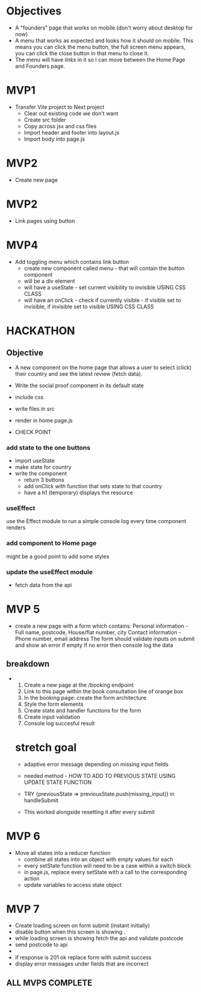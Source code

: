 # Objectives

- A "founders" page that works on mobile (don't worry about desktop for now)
- A menu that works as expected and looks how it should on mobile. This means you can click the menu button, the full screen menu appears, you can click the close button in that menu to close it.
- The menu will have links in it so I can move between the Home Page and Founders page.

# MVP1

- Transfer Vite project to Next project
  - Clear out existing code we don't want
  - Create src folder
  - Copy across jsx and css files
  - Import header and footer into layout.js
  - Import body into page.js

# MVP2

- Create new page

# MVP2

- Link pages using button

# MVP4

- Add toggling menu which contains link button
  - create new component called menu - that will contain the button component
  - will be a div element
  - will have a useState - set current visibility to invisible USING CSS CLASS
  - will have an onClick - check if currently visible - if visible set to invisible, if invisible set to visible USING CSS CLASS

# HACKATHON

## Objective

- A new component on the home page that allows a user to select (click) their country and see the latest review (fetch data).

- Write the social proof component in its default state
- include css
- write files in src
- render in home page.js
- CHECK POINT

### add state to the one buttons

- import useState
- make state for country
- write the component
  - return 3 buttons
  - add onClick with function that sets state to that country
  - have a h1 (temporary) displays the resource

### useEffect

use the Effect module to run a simple console log every time
component renders

### add component to Home page

might be a good point to add some styles

### update the useEffect module

- fetch data from the api

# MVP 5

- create a new page with a form which contains:
  Personal information - Full name, postcode, House/flat number, city
  Contact information - Phone number, email address
  The form should validate inputs on submit and show an error if empty
  If no error then console log the data

## breakdown

- 1. Create a new page at the /booking endpoint
  2. Link to this page within the book consultation line of orange box
  3. In the booking page: create the form architecture
  4. Style the form elements
  5. Create state and handler functions for the form
  6. Create input validation
  7. Console log succesful result

  # stretch goal

  - adaptive error message depending on missing input fields

  - needed method - HOW TO ADD TO PREVIOUS STATE USING UPDATE STATE FUNCTION
  - TRY {previousState => previousState.push(missing_input)} in handleSubmit
  - This worked alongside resetting it after every submit

# MVP 6

- Move all states into a reducer function
  - combine all states into an object with empty values for each
  - every setState function will need to be a case within a switch block
  - in page.js, replace every setState with a call to the corresponding action
  - update variables to access state object

# MVP 7

- Create loading screen on form submit (instant initially)
- disable button when this screen is showing .
- while loading screen is showing fetch the api and validate postcode
- send postcode to api
-
- if response is 201 ok replace form with submit success
- display error messages under fields that are incorrect

## ALL MVPS COMPLETE
